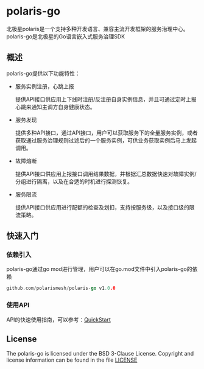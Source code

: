 # polaris-go

北极星polaris是一个支持多种开发语言、兼容主流开发框架的服务治理中心。polaris-go是北极星的Go语言嵌入式服务治理SDK

## 概述

polaris-go提供以下功能特性：

- 服务实例注册，心跳上报

  提供API接口供应用上下线时注册/反注册自身实例信息，并且可通过定时上报心跳来通知主调方自身健康状态。

- 服务发现

  提供多种API接口，通过API接口，用户可以获取服务下的全量服务实例，或者获取通过服务治理规则过滤后的一个服务实例，可供业务获取实例后马上发起调用。

- 故障熔断

  提供API接口供应用上报接口调用结果数据，并根据汇总数据快速对故障实例/分组进行隔离，以及在合适的时机进行探测恢复。

- 服务限流

  提供API接口供应用进行配额的检查及划扣，支持按服务级，以及接口级的限流策略。

## 快速入门

### 依赖引入

polaris-go通过go mod进行管理，用户可以在go.mod文件中引入polaris-go的依赖

```go
github.com/polarismesh/polaris-go v1.0.0
```

### 使用API

API的快速使用指南，可以参考：[QuickStart](examples/quickstart)

## License

The polaris-go is licensed under the BSD 3-Clause License. Copyright and license information can be found in the
file [LICENSE](LICENSE)


